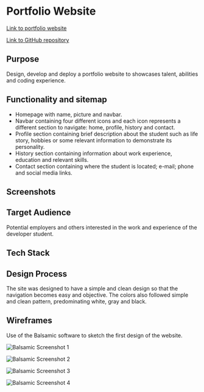 # Portfolio Website

[Link to portfolio website](https://jessicaribeiroalves.github.io/portfolio-website/)

[Link to GitHub repository](https://github.com/jessicaribeiroalves/portfolio-website)

## Purpose

Design, develop and deploy a portfolio website to showcases talent, abilities and coding experience.

## Functionality and sitemap

- Homepage with name, picture and navbar.
- Navbar containing four different icons and each icon represents a different section to navigate: home, profile, history and contact.
- Profile section containing brief description about the student such as life story, hobbies or some relevant information to demonstrate its personality.
- History section containing information about work experience, education and relevant skills.
- Contact section containing where the student is located; e-mail; phone and social media links.

## Screenshots

## Target Audience

Potential employers and others interested in the work and experience of the developer student.

## Tech Stack

## Design Process

The site was designed to have a simple and clean design so that the navigation becomes easy and objective. The colors also followed simple and clean pattern, predominating white, gray and black.

## Wireframes

Use of the Balsamic software to sketch the first design of the website.

![Balsamic Screenshot 1](https://github.com/jessicaribeiroalves/portfolio-website/blob/master/images/balsamic%201.png)

![Balsamic Screenshot 2](https://github.com/jessicaribeiroalves/portfolio-website/blob/master/images/balsamic%202.png)


![Balsamic Screenshot 3](https://github.com/jessicaribeiroalves/portfolio-website/blob/master/images/balsamic%203.png)


![Balsamic Screenshot 4](https://github.com/jessicaribeiroalves/portfolio-website/blob/master/images/balsamic%204.png)


